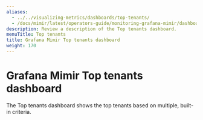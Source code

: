 ```yaml
---
aliases:
  - ../../visualizing-metrics/dashboards/top-tenants/
  - /docs/mimir/latest/operators-guide/monitoring-grafana-mimir/dashboards/top-tenants/
description: Review a description of the Top tenants dashboard.
menuTitle: Top tenants
title: Grafana Mimir Top tenants dashboard
weight: 170
---
```


# Grafana Mimir Top tenants dashboard

The Top tenants dashboard shows the top tenants based on multiple, built-in criteria.

